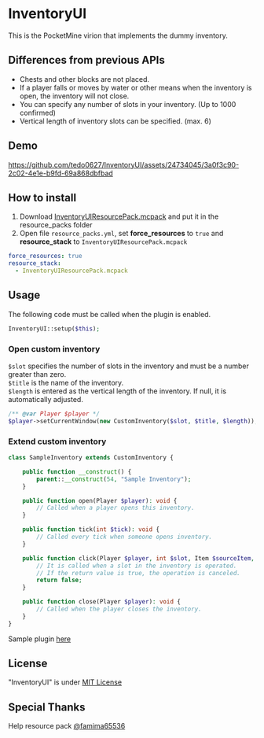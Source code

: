 # InventoryUI
This is the PocketMine virion that implements the dummy inventory.

## Differences from previous APIs
* Chests and other blocks are not placed.
* If a player falls or moves by water or other means when the inventory is open, the inventory will not close.
* You can specify any number of slots in your inventory. (Up to 1000 confirmed)
* Vertical length of inventory slots can be specified. (max. 6)

## Demo
https://github.com/tedo0627/InventoryUI/assets/24734045/3a0f3c90-2c02-4e1e-b9fd-69a868dbfbad

## How to install
1. Download [InventoryUIResourcePack.mcpack](https://github.com/tedo0627/InventoryUIResourcePack/releases/) and put it in the resource_packs folder
2. Open file ```resource_packs.yml```, set **force_resources** to ```true``` and **resource_stack** to ```InventoryUIResourcePack.mcpack```
```yml
force_resources: true
resource_stack:
  - InventoryUIResourcePack.mcpack
```

## Usage
The following code must be called when the plugin is enabled.
```php
InventoryUI::setup($this);
```
### Open custom inventory
```$slot``` specifies the number of slots in the inventory and must be a number greater than zero.  
```$title``` is the name of the inventory.  
```$length``` is entered as the vertical length of the inventory. If null, it is automatically adjusted.
```php
/** @var Player $player */
$player->setCurrentWindow(new CustomInventory($slot, $title, $length));
```

### Extend custom inventory
```php
class SampleInventory extends CustomInventory {

    public function __construct() {
        parent::__construct(54, "Sample Inventory");
    }

    public function open(Player $player): void {
        // Called when a player opens this inventory.
    }

    public function tick(int $tick): void {
        // Called every tick when someone opens inventory.
    }

    public function click(Player $player, int $slot, Item $sourceItem, Item $targetItem): bool {
        // It is called when a slot in the inventory is operated.
        // If the return value is true, the operation is canceled.
        return false;
    }

    public function close(Player $player): void {
        // Called when the player closes the inventory.
    }
}
```

Sample plugin [here](https://github.com/tedo0627/SampleInventoryUI)

## License
"InventoryUI" is under [MIT License](https://github.com/tedo0627/InventoryUI/blob/master/LICENSE)

## Special Thanks
Help resource pack [@famima65536](https://github.com/famima65536)
